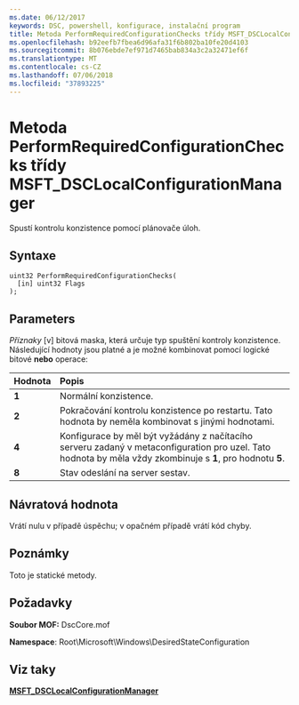 ```yaml
---
ms.date: 06/12/2017
keywords: DSC, powershell, konfigurace, instalační program
title: Metoda PerformRequiredConfigurationChecks třídy MSFT_DSCLocalConfigurationManager
ms.openlocfilehash: b92eefb7fbea6d96afa31f6b802ba10fe20d4103
ms.sourcegitcommit: 8b076ebde7ef971d7465bab834a3c2a32471ef6f
ms.translationtype: MT
ms.contentlocale: cs-CZ
ms.lasthandoff: 07/06/2018
ms.locfileid: "37893225"
---
```

# <a name="performrequiredconfigurationchecks-method-of-the-msftdsclocalconfigurationmanager-class"></a>Metoda PerformRequiredConfigurationChecks třídy MSFT_DSCLocalConfigurationManager

Spustí kontrolu konzistence pomocí plánovače úloh.

## <a name="syntax"></a>Syntaxe

```mof
uint32 PerformRequiredConfigurationChecks(
  [in] uint32 Flags
);
```

## <a name="parameters"></a>Parameters

*Příznaky* \[v\] bitová maska, která určuje typ spuštění kontroly konzistence. Následující hodnoty jsou platné a je možné kombinovat pomocí logické bitové **nebo** operace:

|Hodnota |Popis |
|:--- |:---|
|**1** | Normální konzistence. |
|**2** | Pokračování kontrolu konzistence po restartu. Tato hodnota by neměla kombinovat s jinými hodnotami. |
|**4** | Konfigurace by měl být vyžádány z načítacího serveru zadaný v metaconfiguration pro uzel. Tato hodnota by měla vždy zkombinuje s **1**, pro hodnotu **5**. |
|**8** | Stav odeslání na server sestav. |

## <a name="return-value"></a>Návratová hodnota

Vrátí nulu v případě úspěchu; v opačném případě vrátí kód chyby.

## <a name="remarks"></a>Poznámky

Toto je statické metody.

## <a name="requirements"></a>Požadavky

**Soubor MOF:** DscCore.mof

**Namespace**: Root\Microsoft\Windows\DesiredStateConfiguration

## <a name="see-also"></a>Viz taky

[**MSFT_DSCLocalConfigurationManager**](msft-dsclocalconfigurationmanager.md)